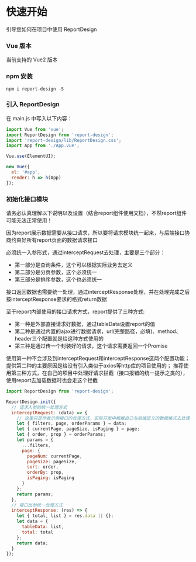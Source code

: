 # 快速开始

引导您如何在项目中使用 ReportDesign

### Vue 版本

当前支持的 Vue2 版本

### npm 安装

```shell
npm i report-design -S
```

### 引入 ReportDesign

在 main.js 中写入以下内容：

```js
import Vue from 'vue';
import ReportDesign from 'report-design';
import 'report-design/lib/ReportDesign.css';
import App from './App.vue';

Vue.use(ElementUI);

new Vue({
  el: '#app',
  render: h => h(App)
});
```


### 初始化接口模块
请务必认真理解以下说明以及设置（结合report组件使用文档），不然report组件可能无法正常使用！

因为report展示数据需要从接口请求，所以要将请求模块统一起来，与后端接口协商约束好所有report页面的数据请求接口

必须统一入参形式，通过interceptRequest去处理，主要是三个部分：
- 第一部分是查询条件，这个可以根据实际业务去定义
- 第二部分是分页参数，这个必须统一
- 第三部分是排序参数，这个也必须统一

接口返回数据也需要统一处理，通过interceptResponse处理，并在处理完成之后按interceptResponse要求的格式return数据

至于report内部使用的接口请求方式，report提供了三种方式:
- 第一种是外部直接请求好数据，通过tableData设置report的值
- 第二种是通过内置的ajax进行数据请求，url(完整路径，必填)、method、header三个配置就是给这种方式使用的
- 第三种是通过传一个封装好的请求，这个请求需要返回一个Promise

使用第一种不会涉及到interceptRequest和interceptResponse这两个配置功能；
提供第二种的主要原因是给没有引入类似于axios等http库的项目使用的；
推荐使用第三种方式，在自己的项目中处理好请求拦截（接口报错的统一提示之类的），使用report去加载数据时也会走这个拦截


```js
import ReportDesign from 'report-design';

ReportDesign.init({
  // 请求入参的统一处理方式
  interceptRequest: (data) => {
    // 这里只是作者示例接口的处理方式，实际开发中根据自己与后端定义的数据格式去处理
    let { filters, page, orderParams } = data;
    let { currentPage, pageSize, isPaging } = page;
    let { order, prop } = orderParams;
    let params = {  
      ...filters,
      page: {
        pageNum: currentPage,
        pageSize: pageSize,
        sort: order,
        orderBy: prop,
        isPaging: isPaging
      }
    };
    return params;
  },
  // 接口出参统一处理方式
  interceptResponse: (res) => {
    let { total, list } = res.data || {};
    let data = {
      tableData: list,
      total: total
    };
    return data;
  }
});
```
